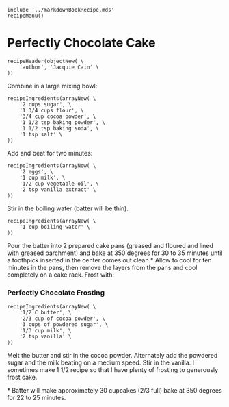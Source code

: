 ~~~ markdown-script
include '../markdownBookRecipe.mds'
recipeMenu()
~~~

# Perfectly Chocolate Cake

~~~ markdown-script
recipeHeader(objectNew( \
    'author', 'Jacquie Cain' \
))
~~~

Combine in a large mixing bowl:

~~~ markdown-script
recipeIngredients(arrayNew( \
    '2 cups sugar', \
    '1 3/4 cups flour', \
    '3/4 cup cocoa powder', \
    '1 1/2 tsp baking powder', \
    '1 1/2 tsp baking soda', \
    '1 tsp salt' \
))
~~~

Add and beat for two minutes:

~~~ markdown-script
recipeIngredients(arrayNew( \
    '2 eggs', \
    '1 cup milk', \
    '1/2 cup vegetable oil', \
    '2 tsp vanilla extract' \
))
~~~

Stir in the boiling water (batter will be thin).

~~~ markdown-script
recipeIngredients(arrayNew( \
    '1 cup boiling water' \
))
~~~

Pour the batter into 2 prepared cake pans (greased and floured and lined with greased parchment) and
bake at 350 degrees for 30 to 35 minutes until a toothpick inserted in the center comes out clean.\*
Allow to cool for ten minutes in the pans, then remove the layers from the pans and cool completely
on a cake rack. Frost with:


### Perfectly Chocolate Frosting

~~~ markdown-script
recipeIngredients(arrayNew( \
    '1/2 C butter', \
    '2/3 cup of cocoa powder', \
    '3 cups of powdered sugar', \
    '1/3 cup milk', \
    '2 tsp vanilla' \
))
~~~

Melt the butter and stir in the cocoa powder. Alternately add the powdered sugar and the milk beating
on a medium speed. Stir in the vanilla. I sometimes make 1 1/2 recipe so that I have plenty of
frosting to generously frost cake.

\* Batter will make approximately 30 cupcakes (2/3 full) bake at 350 degrees for 22 to 25 minutes.
